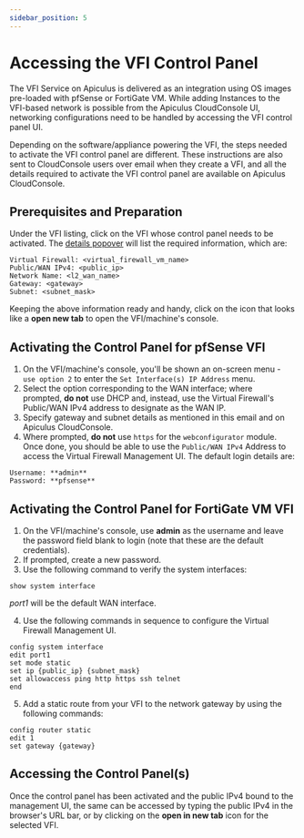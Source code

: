 ```yaml
---
sidebar_position: 5
---
```

# Accessing the VFI Control Panel

The VFI Service on Apiculus is delivered as an integration using OS images pre-loaded with pfSense or FortiGate VM. While adding Instances to the VFI-based network is possible from the Apiculus CloudConsole UI, networking configurations need to be handled by accessing the VFI control panel UI.

Depending on the software/appliance powering the VFI, the steps needed to activate the VFI control panel are different. These instructions are also sent to CloudConsole users over email when they create a VFI, and all the details required to activate the VFI control panel are available on Apiculus CloudConsole.

## Prerequisites and Preparation

Under the VFI listing, click on the VFI whose control panel needs to be activated. The [details popover](/docs/Subscribers/Networking/FirewallandSecurity/ViewingVFINetworkDetails) will list the required information, which are:

```
Virtual Firewall: <virtual_firewall_vm_name>
Public/WAN IPv4: <public_ip>
Network Name: <l2_wan_name>
Gateway: <gateway>
Subnet: <subnet_mask>
```

Keeping the above information ready and handy, click on the icon that looks like a **open new tab** to open the VFI/machine's console.

## Activating the Control Panel for pfSense VFI

1. On the VFI/machine's console, you'll be shown an on-screen menu - `use option 2` to enter the `Set Interface(s) IP Address` menu.
2. Select the option corresponding to the WAN interface; where prompted, **do not** use DHCP and, instead, use the Virtual Firewall's Public/WAN IPv4 address to designate as the WAN IP.
3. Specify gateway and subnet details as mentioned in this email and on Apiculus CloudConsole.
4. Where prompted, **do not** use `https` for the `webconfigurator` module. Once done, you should be able to use the `Public/WAN IPv4` Address to access the Virtual Firewall Management UI. The default login details are:
```
Username: **admin**
Password: **pfsense**
```


## Activating the Control Panel for FortiGate VM VFI

1. On the VFI/machine's console, use **admin** as the username and leave the password field blank to login (note that these are the default credentials).
2. If prompted, create a new password.
3. Use the following command to verify the system interfaces:

```
show system interface
```

_port1_ will be the default WAN interface.

4. Use the following commands in sequence to configure the Virtual Firewall Management UI.

```
config system interface  
edit port1  
set mode static  
set ip {public_ip} {subnet_mask}  
set allowaccess ping http https ssh telnet  
end
```


5. Add a static route from your VFI to the network gateway by using the following commands:
```
config router static  
edit 1  
set gateway {gateway}
```


## Accessing the Control Panel(s)

Once the control panel has been activated and the public IPv4 bound to the management UI, the same can be accessed by typing the public IPv4 in the browser's URL bar, or by clicking on the **open in new tab** icon for the selected VFI.